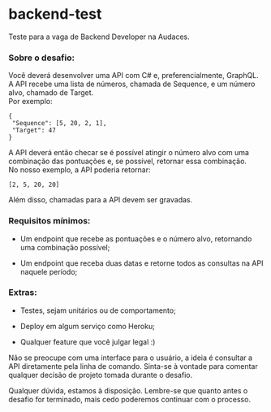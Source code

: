 # backend-test
Teste para a vaga de Backend Developer na Audaces.

### Sobre o desafio:
Você deverá desenvolver uma API com C# e, preferencialmente, GraphQL. 
A API recebe uma lista de números, chamada de Sequence, e um número alvo, chamado de Target.  
Por exemplo: 
```
{
 "Sequence": [5, 20, 2, 1],
 "Target": 47
}
```

A API deverá então checar se é possível atingir o número alvo com uma combinação das pontuações e, se possível, retornar essa combinação.  
No nosso exemplo, a API poderia retornar: 
```
[2, 5, 20, 20]
```
Além disso, chamadas para a API devem ser gravadas.

### Requisitos mínimos: 

* Um endpoint que recebe as pontuações e o número alvo, retornando uma combinação possível;

* Um endpoint que receba duas datas e retorne todos as consultas na API naquele período;
 

### Extras: 

* Testes, sejam unitários ou de comportamento; 

* Deploy em algum serviço como Heroku; 

* Qualquer feature que você julgar legal :) 

 

Não se preocupe com uma interface para o usuário, a ideia é consultar a API diretamente pela linha de comando. Sinta-se à vontade para comentar qualquer decisão de projeto tomada durante o desafio. 

Qualquer dúvida, estamos à disposição. Lembre-se que quanto antes o desafio for terminado, mais cedo poderemos continuar com o processo.  
